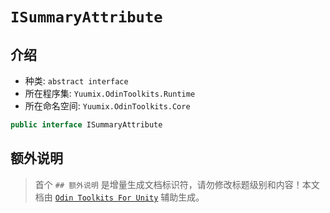 ﻿# `ISummaryAttribute`

## 介绍

- 种类: `abstract interface`
- 所在程序集: `Yuumix.OdinToolkits.Runtime`
- 所在命名空间: `Yuumix.OdinToolkits.Core`

``` csharp
public interface ISummaryAttribute
```

## 额外说明

> 首个 `## 额外说明` 是增量生成文档标识符，请勿修改标题级别和内容！本文档由 [`Odin Toolkits For Unity`](https://github.com/yuumixcode/OdinToolkits-For-Unity) 辅助生成。
